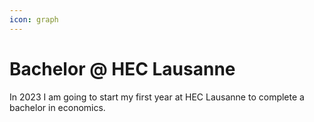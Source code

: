 ```yaml
---
icon: graph
---
```

# Bachelor @ HEC Lausanne
In 2023 I am going to start my first year at HEC Lausanne to complete a bachelor in economics.